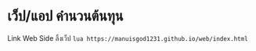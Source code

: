 # เว็ป/แอป คำนวนต้นทุน 

Link Web Side 
ลิ้งเว็ป ```lua https://manuisgod1231.github.io/web/index.html```
